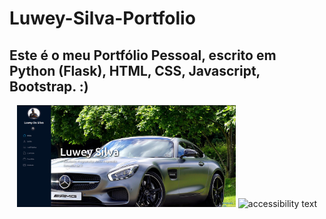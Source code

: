 # Luwey-Silva-Portfolio
<h2>Este é o meu Portfólio Pessoal, escrito em Python (Flask), HTML, CSS, Javascript, Bootstrap. :)</h2>

<p align="center">
  <img src="./screenshots/Captura de tela_2022-03-24_12-28-49.png" width="350" title="hover text">
  <img src="your_relative_path_here_number_2_large_name" width="350" alt="accessibility text">
</p>
